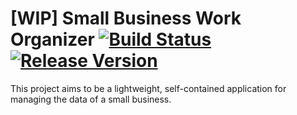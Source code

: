 # [WIP] Small Business Work Organizer [![Build Status](https://travis-ci.org/serban-petrescu/sbwo.svg?branch=master)](https://travis-ci.org/serban-petrescu/sbwo) [![Release Version](https://img.shields.io/github/release/serban-petrescu/sbwo.svg)](https://github.com/serban-petrescu/sbwo/releases)

This project aims to be a lightweight, self-contained application for managing the data of a small business. 
